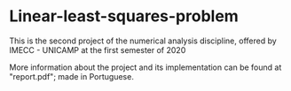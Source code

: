 # Linear-least-squares-problem
This is the second project of the numerical analysis discipline, offered by IMECC - UNICAMP at the first semester of 2020 

More information about the project and its implementation can be found at "report.pdf"; made in Portuguese.

